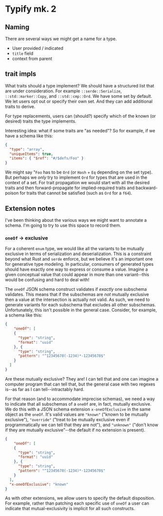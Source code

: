 # Typify mk. 2

## Naming

There are several ways we might get a name for a type.

- User provided / indicated
- `title` field
- context from parent


## trait impls

What traits should a type implement? We should have a structured list that are
under consideration. For example `::serde::Serialize`, `::std::marker::Copy`,
and `::std::cmp::Ord`. We have some set by default. We let users opt out or
specify their own set. And they can add additional traits to derive.

For type replacements, users can (should?) specify which of the known (or
desired) traits the type implements.

Interesting idea: what if some traits are "as needed"? So for example, if we
have a schema like this:

```json
{
  "type": "array",
  "uniqueItems": true,
  "items": { "$ref": "#/$defs/Foo" }
}
```

We might say "`Foo` has to be `Ord` (or `Hash` + `Eq` depending on the set
type). But perhaps we *only* try to implement `Ord` for types that are used in
the context of a set. For trait propagation we would start with all the desired traits and then forward-propagate for implied-required traits and backward-poison for traits that cannot be satisfied (such as `Ord` for a `f64`).


## Extension notes

I've been thinking about the various ways we might want to annotate a schema.
I'm going to try to use this space to record them.

### `oneOf` → exclusive

For a coherent `enum` type, we would like all the variants to be mutually
exclusive in terms of serialization and deserialization. This is a constraint
beyond what Rust and `serde` enforce, but we believe it's an important one for
generative type modeling. In particular, consumers of generated types should
have exactly one way to express or consume a value. Imagine a given conceptual
value that could appear in more than one variant--this would be confusing and
hard to deal with!

The `oneOf` JSON schema construct validates if *exactly* one subschema
validates. This means that if the subschemas are *not* mutually exclusive then
a value at the intersection is actually not valid. As such, we need to generate
variants for each subschema that excludes all other subschemas. Unfortunately,
this isn't possible in the general case. Consider, for example, a schema like
this:

```json
{
	"oneOf": [
    {
      "type": "string",
      "format": "uuid"
    }, {
      "type": "string",
      "pattern": "^12345678(-1234)*-12345678$"
    }
  ]
}
```

Are these mutually exclusive? They are! I can tell that and one can imagine a
computer program that can tell that, but the general case with two regexes
is--as far as I can tell--intractably hard.

For that reason (and to accommodate imprecise schemas), we need a way to
indicate that all subschemas of a `oneOf` are, in fact, mutually exclusive. We
do this with a JSON schema extension `x-oneOfExclusive` in the same object as
the `oneOf`. It's valid values are `"known"` ("known to be mutually
exclusive"), `"override"` ("treat to be mutually exclusive even if
programmatically we can tell that they are not"), and `"unknown"` ("don't know
if they are mutually exclusive"--the default if no extension is present).

```json
{
	"oneOf": [
    {
      "type": "string",
      "format": "uuid"
    }, {
      "type": "string",
      "pattern": "^12345678(-1234)*-12345678$"
    }
  ],
  "x-oneOfExclusive": "known"
}
```

As with other extensions, we allow users to specify the default disposition.
For example, rather than patching each specific use of `oneOf` a user can
indicate that mutual-exclusivity is implicit for all such constructs.

